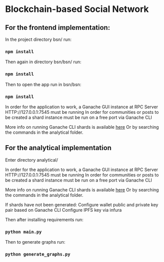 # Blockchain-based Social Network

## For the frontend implementation: 
In the project directory bsn/ run:
### `npm install`

Then again in directory bsn/bsn/ run:
### `npm install`

Then to open the app run in bsn/bsn:
### `npm install`

In order for the application to work, a Ganache GUI instance at RPC Server HTTP://127.0.0.1:7545 must be running
In order for communities or posts to be created a shard instance must be run on a free port via Ganache CLI

More info on running Ganache CLI shards is available [here](https://github.com/trufflesuite/ganache#readme)
Or by searching the commands in the analytical folder.

## For the analytical implementation
Enter directory analytical/

In order for the application to work, a Ganache GUI instance at RPC Server HTTP://127.0.0.1:7545 must be running
In order for communities or posts to be created a shard instance must be run on a free port via Ganache CLI

More info on running Ganache CLI shards is available [here](https://github.com/trufflesuite/ganache#readme)
Or by searching the commands in the analytical folder.

If shards have not been generated:
Configure wallet public and private key pair based on Ganache CLI
Configure IPFS key via infura

Then after installing requirements run:
### `python main.py`

Then to generate graphs run:
### `python generate_graphs.py`